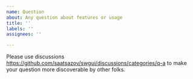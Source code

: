```yaml
---
name: Question
about: Any question about features or usage
title: ''
labels: ''
assignees: ''

---
```


Please use discussions https://github.com/saatsazov/swgui/discussions/categories/q-a to make your question more discoverable by other folks.
